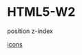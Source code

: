 # HTML5-W2

position
z-index

[icons](https://docs.fontawesome.com/web/setup/host-yourself/webfonts)